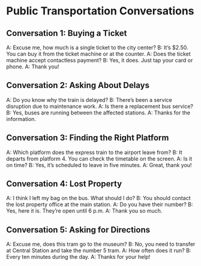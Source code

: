 # Public Transportation Conversations

## Conversation 1: Buying a Ticket
A: Excuse me, how much is a single ticket to the city center?
B: It’s $2.50. You can buy it from the ticket machine or at the counter.
A: Does the ticket machine accept contactless payment?
B: Yes, it does. Just tap your card or phone.
A: Thank you!

## Conversation 2: Asking About Delays
A: Do you know why the train is delayed?
B: There’s been a service disruption due to maintenance work.
A: Is there a replacement bus service?
B: Yes, buses are running between the affected stations.
A: Thanks for the information.

## Conversation 3: Finding the Right Platform
A: Which platform does the express train to the airport leave from?
B: It departs from platform 4. You can check the timetable on the screen.
A: Is it on time?
B: Yes, it’s scheduled to leave in five minutes.
A: Great, thank you!

## Conversation 4: Lost Property
A: I think I left my bag on the bus. What should I do?
B: You should contact the lost property office at the main station.
A: Do you have their number?
B: Yes, here it is. They’re open until 6 p.m.
A: Thank you so much.

## Conversation 5: Asking for Directions
A: Excuse me, does this tram go to the museum?
B: No, you need to transfer at Central Station and take the number 5 tram.
A: How often does it run?
B: Every ten minutes during the day.
A: Thanks for your help!
